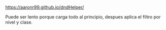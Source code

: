 https://aaronr99.github.io/dndHelper/

Puede ser lento porque carga todo al principio, despues aplica el filtro por nivel y clase.

